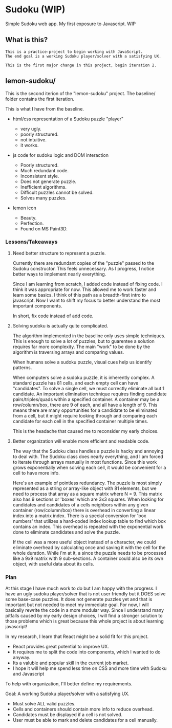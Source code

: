 # Sudoku (WIP)
Simple Sudoku web app. My first exposure to Javascript. WIP

## What is this? ##
    This is a practice-project to begin working with JavaScript.
    The end goal is a working Sudoku player/solver with a satisfying UX.
    
    This is the first major change in this project, begin iteration 2. 

## lemon-sudoku/ ##

This is the second iterion of the "lemon-sudoku" project.
The baseline/ folder contains the first iteration.

This is what I have from the baseline.

* html/css representation of a Sudoku puzzle "player" 
    * very ugly.
    * poorly structured.
    * not intuitive. 
    * it works.

* js code for sudoku logic and DOM interaction
    * Poorly structured.
    * Much redundant code.
    * Inconsistent style.
    * Does not generate puzzle.
    * Inefficient algorithms.
    * Difficult puzzles cannot be solved. 
    * Solves many puzzles.

* lemon icon
    * Beauty.
    * Perfection.
    * Found on MS Paint3D.

### Lessons/Takeaways ###

1. Need better structure to represent a puzzle.
   
   Currently there are redundant copies of the "puzzle" passed
   to the Sudoku constructor. This feels unnecessary. As I progress, 
   I notice better ways to implement nearly everything. 
   
   Since I am learning from scratch, I added code instead of fixing code.
   I think it was appropriate for now. This allowed me to work faster
   and learn some basics. I think of this path as a breadth-first intro 
   to javascript. Now I want to shift my focus to better understand
   the most important components.

   In short, fix code instead of add code. 

2. Solving sudoku is actually quite complicated.

   The algorithm implemented in the baseline only uses simple techniques.
   This is enough to solve a lot of puzzles, but to guarentee a solution 
   requires far more complexity. The main "work" to be done by the algorithm 
   is traversing arrays and comparing values. 

   When humans solve a sudoku puzzle, visual cues help us identify patterns.
   
   When computers solve a sudoku puzzle, it is inherently complex. 
   A standard puzzle has 81 cells, and each empty cell can have "candidates".
   To solve a single cell, we must correctly eliminate all but 1 candidate.
   An important elimination technique requires finding candidate pairs/triples/quads
   within a specified container. A container may be a row/column/box, there are 9 
   of each, and all have a length of 9. This means there are many opportunities for a candidate to be eliminated from a cell, but it might require looking through and comparing each candidate for each cell in the specified container multiple times. 
   
   This is the headache that caused me to reconsider my early choices.

3. Better organization will enable more efficient and readable code.
   
   The way that the Sudoku class handles a puzzle is hacky and annoying to deal with.
   The Sudoku class does nearly everything, and I am forced to iterate through arrays
   manually in most functions. Since this work grows exponentially when solving each cell,
   it would be convenient for a cell to have more info. 
   
   Here's an example of pointless redundancy. 
   The puzzle is most simply represented as a string or array-like object with 81 elements, but we need to process that array as a square matrix where N = 9. This matrix also has 9 sections or 'boxes' which are 3x3 squares. When looking for candidates and candidates of a cells neighbors within any given container (row/column/box) there is overhead in
   converting a linear index into a matrix index. There is a special conversion for 'box numbers' that utilizes a hard-coded index lookup table to find which box contains an index.
   This overhead is repeated with the exponential work done to eliminate candidates and 
   solve the puzzle. 

   If the cell was a more useful object instead of a character, we could eliminate overhead by calculating once and saving it with the cell for the whole duration.
   While i'm at it, a since the puzzle needs to be processed like a 9x9 matrix with 9 sub-sections. A container could also be its own object, with useful data about its 
   cells.


### Plan ###

At this stage I have much work to do but I am happy with the progress.
I have an ugly sudoku player/solver that is not user friendly but it DOES solve some base-case puzzles. It does not generate puzzles yet and that is important but not
needed to meet my immediate goal. For now, I will basically rewrite the code in a 
more modular way. Since I understand many pitfalls caused by my early design choices, I 
will find a stronger solution to those problems which is great because this whole project
is about learning javascript!

In my research, I learn that React might be a solid fit for this project.
* React provides great potential to improve UX. 
* It requires me to split the code into components, which I wanted to do anyway.
* Its a valuble and popular skill in the current job market.
* I hope it will help me spend less time on CSS and more time with Sudoku and Javascript


To help with organization, I'll better define my requirements.
   
Goal: A working Sudoku player/solver with a satisfying UX.
   * Must solve ALL valid puzzles.
   * Cells and containers should contain more info to reduce overhead.
   * Candidates must be displayed if a cell is not solved.
   * User must be able to mark and delete candidates for a cell manually.
